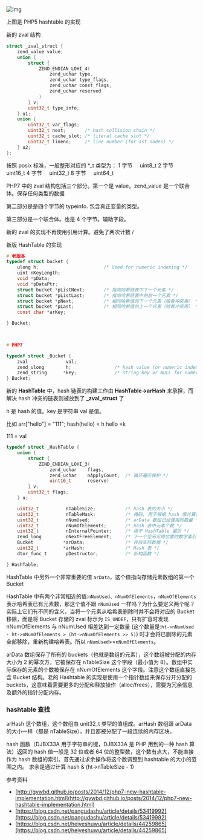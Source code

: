 ![img](https://images0.cnblogs.com/blog2015/444975/201503/091012060652318.png) 

上图是 PHP5 hashtable 的实现

新的 zval 结构

```c
struct _zval_struct {
    zend_value value;
    union {
        struct {
            ZEND_ENDIAN_LOHI_4(
                zend_uchar type,
                zend_uchar type_flags,
                zend_uchar const_flags,
                zend_uchar reserved
            )
        } v;
        uint32_t type_info;
    } u1;
    union {
        uint32_t var_flags;
        uint32_t next;       /* hash collision chain */
        uint32_t cache_slot; /* literal cache slot */
        uint32_t lineno;     /* line number (for ast nodes) */
    } u2;
};
```

按照 posix 标准，一般整形对应的 *_t 类型为： 1 字节     uint8_t 2 字节     uint16_t 4 字节     uint32_t 8 字节     uint64_t 

PHP7 中的 zval 结构包括三个部分。第一个是 value。zend_value 是一个联合体。保存任何类型的数据

第二部分是是四个字节的 typeinfo. 包含真正变量的类型。

第三部分是一个联合体。也是 4 个字节。辅助字段。

新的 zval 的实现不再使用引用计算。避免了两次计数 /

新版 HashTable 的实现

```c
# 老版本
typedef struct bucket {
    ulong h;                        /* Used for numeric indexing */
    uint nKeyLength;
    void *pData;
    void *pDataPtr;
    struct bucket *pListNext;       /* 指向哈希链表中下一个元素 */
    struct bucket *pListLast;       /* 指向哈希链表中的前一个元素 */
    struct bucket *pNext;           /* 相同哈希值的下一个元素（哈希冲突用） */
    struct bucket *pLast;           /* 相同哈希值的上一个元素（哈希冲突用） */
    const char *arKey;

} Bucket;

 

# PHP7

typedef struct _Bucket {
    zval              val;
    zend_ulong        h;                /* hash value (or numeric index)   */
    zend_string      *key;              /* string key or NULL for numerics */
} Bucket;
```

新的 **HashTable** 中，hash 链表的构建工作由 **HashTable->arHash** 来承担，而解决 hash 冲突的链表则被放到了 **_zval_struct** 了 

h 是 hash 的值。key 是字符串 val 是值。

比如 arr["hello"]  = "111";   hash(hello) = h  hello =k

 111 = val

```c
typedef struct _HashTable { 
    union {
        struct {
            ZEND_ENDIAN_LOHI_3(
                zend_uchar    flags,
                zend_uchar    nApplyCount,  /* 循环遍历保护 */
                uint16_t      reserve)
        } v;
        uint32_t flags;
    } u;

    uint32_t          nTableSize;           /* hash 表的大小 */
    uint32_t          nTableMask;           /* 掩码, 用于根据 hash 值计算存储位置, 永远等于 nTableSize-1 */
    uint32_t          nNumUsed;             /* arData 数组已经使用的数量 */
    uint32_t          nNumOfElements;       /* hash 表中元素个数 */
    uint32_t          nInternalPointer;     /* 用于 HashTable 遍历 */
    zend_long         nNextFreeElement;     /* 下一个空闲可用位置的数字索引 */
    Bucket           *arData;               /* 存放实际数据 */
    uint32_t         *arHash;               /* Hash 表 */
    dtor_func_t       pDestructor;          /* 析构函数 */

} HashTable;
```

HashTable 中另外一个非常重要的值 `arData`，这个值指向存储元素数组的第一个 Bucket 

HashTable 中有两个非常相近的值:`nNumUsed`、`nNumOfElements`，`nNumOfElements` 表示哈希表已有元素数，那这个值不跟 `nNumUsed` 一样吗？为什么要定义两个呢？实际上它们有不同的含义，当将一个元素从哈希表删除时并不会将对应的 Bucket 移除，而是将 Bucket 存储的 zval 标示为 `IS_UNDEF`，只有扩容时发现 nNumOfElements 与 nNumUsed 相差达到一定数量 (这个数量是:`ht->nNumUsed - ht->nNumOfElements > (ht->nNumOfElements >> 5)`) 时才会将已删除的元素全部移除，重新构建哈希表。所以 `nNumUsed`>=`nNumOfElements`。 

arData 数组保存了所有的 buckets（也就是数组的元素），这个数组被分配的内存大小为 2 的幂次方，它被保存在 nTableSize 这个字段（最小值为 8）。数组中实际保存的元素的个数被保存在 nNumOfElements 这个字段。注意这个数组直接包含 Bucket 结构。老的 Hashtable 的实现是使用一个指针数组来保存分开分配的 buckets，这意味着需要更多的分配和释放操作（alloc/frees），需要为冗余信息及额外的指针分配内存。 

### hashtable 查找

arHash 这个数组，这个数组由 unit32_t 类型的值组成。arHash 数组跟 arData 的大小一样（都是 nTableSize），并且都被分配了一段连续的内存区块。 

hash 函数（DJBX33A 用于字符串的键，DJBX33A 是 PHP 用到的一种 hash 算法）返回的 hash 值一般是 32 位或者 64 位的整型数，这个数有点大，不能直接作为 hash 数组的索引。首先通过求余操作将这个数调整到 hashtable 的大小的范围之内。 求余是通过计算 hash & (ht->nTableSize - 1) 

参考资料

- [http://gywbd.github.io/posts/2014/12/php7-new-hashtable-implementation.html](http://gywbd.github.io/posts/2014/12/php7-new-hashtable-implementation.html)
- [https://blog.csdn.net/pangudashu/article/details/53419992](https://blog.csdn.net/pangudashu/article/details/53419992)
- [https://blog.csdn.net/heiyeshuwu/article/details/44259865](https://blog.csdn.net/heiyeshuwu/article/details/44259865)